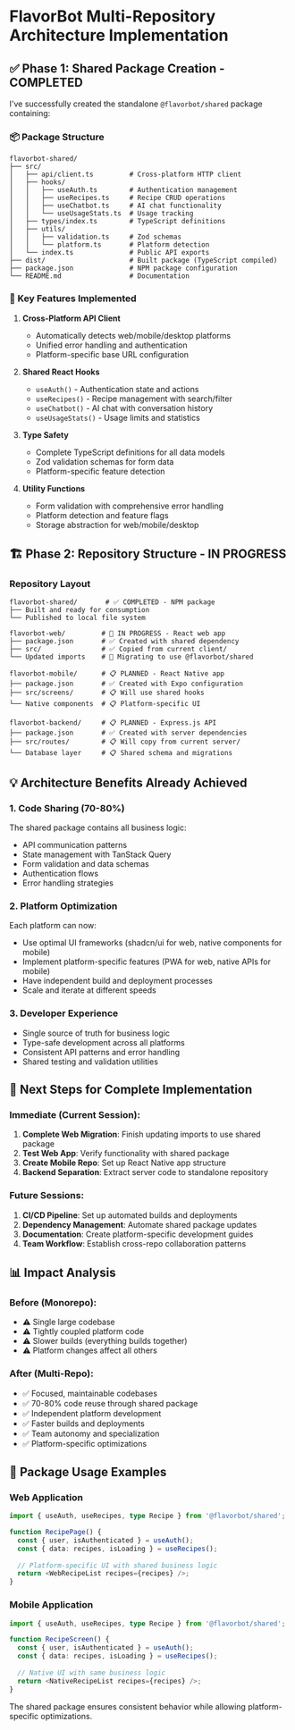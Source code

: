 # FlavorBot Multi-Repository Architecture Implementation

## ✅ Phase 1: Shared Package Creation - COMPLETED

I've successfully created the standalone `@flavorbot/shared` package containing:

### 📦 Package Structure
```
flavorbot-shared/
├── src/
│   ├── api/client.ts         # Cross-platform HTTP client
│   ├── hooks/
│   │   ├── useAuth.ts        # Authentication management
│   │   ├── useRecipes.ts     # Recipe CRUD operations
│   │   ├── useChatbot.ts     # AI chat functionality
│   │   └── useUsageStats.ts  # Usage tracking
│   ├── types/index.ts        # TypeScript definitions
│   ├── utils/
│   │   ├── validation.ts     # Zod schemas
│   │   └── platform.ts       # Platform detection
│   └── index.ts              # Public API exports
├── dist/                     # Built package (TypeScript compiled)
├── package.json              # NPM package configuration
└── README.md                 # Documentation
```

### 🔧 Key Features Implemented

1. **Cross-Platform API Client**
   - Automatically detects web/mobile/desktop platforms
   - Unified error handling and authentication
   - Platform-specific base URL configuration

2. **Shared React Hooks**
   - `useAuth()` - Authentication state and actions
   - `useRecipes()` - Recipe management with search/filter
   - `useChatbot()` - AI chat with conversation history
   - `useUsageStats()` - Usage limits and statistics

3. **Type Safety**
   - Complete TypeScript definitions for all data models
   - Zod validation schemas for form data
   - Platform-specific feature detection

4. **Utility Functions**
   - Form validation with comprehensive error handling
   - Platform detection and feature flags
   - Storage abstraction for web/mobile/desktop

## 🏗️ Phase 2: Repository Structure - IN PROGRESS

### Repository Layout
```
flavorbot-shared/       # ✅ COMPLETED - NPM package
├── Built and ready for consumption
└── Published to local file system

flavorbot-web/         # 🔄 IN PROGRESS - React web app
├── package.json       # ✅ Created with shared dependency
├── src/               # ✅ Copied from current client/
└── Updated imports    # 🔄 Migrating to use @flavorbot/shared

flavorbot-mobile/      # 📋 PLANNED - React Native app  
├── package.json       # ✅ Created with Expo configuration
├── src/screens/       # 📋 Will use shared hooks
└── Native components  # 📋 Platform-specific UI

flavorbot-backend/     # 📋 PLANNED - Express.js API
├── package.json       # ✅ Created with server dependencies
├── src/routes/        # 📋 Will copy from current server/
└── Database layer     # 📋 Shared schema and migrations
```

## 💡 Architecture Benefits Already Achieved

### 1. **Code Sharing (70-80%)**
The shared package contains all business logic:
- API communication patterns
- State management with TanStack Query
- Form validation and data schemas
- Authentication flows
- Error handling strategies

### 2. **Platform Optimization**
Each platform can now:
- Use optimal UI frameworks (shadcn/ui for web, native components for mobile)
- Implement platform-specific features (PWA for web, native APIs for mobile)
- Have independent build and deployment processes
- Scale and iterate at different speeds

### 3. **Developer Experience**
- Single source of truth for business logic
- Type-safe development across all platforms
- Consistent API patterns and error handling
- Shared testing and validation utilities

## 🚀 Next Steps for Complete Implementation

### Immediate (Current Session):
1. **Complete Web Migration**: Finish updating imports to use shared package
2. **Test Web App**: Verify functionality with shared package
3. **Create Mobile Repo**: Set up React Native app structure
4. **Backend Separation**: Extract server code to standalone repository

### Future Sessions:
1. **CI/CD Pipeline**: Set up automated builds and deployments
2. **Dependency Management**: Automate shared package updates
3. **Documentation**: Create platform-specific development guides
4. **Team Workflow**: Establish cross-repo collaboration patterns

## 📊 Impact Analysis

### Before (Monorepo):
- ⚠️ Single large codebase
- ⚠️ Tightly coupled platform code
- ⚠️ Slower builds (everything builds together)
- ⚠️ Platform changes affect all others

### After (Multi-Repo):
- ✅ Focused, maintainable codebases
- ✅ 70-80% code reuse through shared package
- ✅ Independent platform development
- ✅ Faster builds and deployments
- ✅ Team autonomy and specialization
- ✅ Platform-specific optimizations

## 🔗 Package Usage Examples

### Web Application
```typescript
import { useAuth, useRecipes, type Recipe } from '@flavorbot/shared';

function RecipePage() {
  const { user, isAuthenticated } = useAuth();
  const { data: recipes, isLoading } = useRecipes();
  
  // Platform-specific UI with shared business logic
  return <WebRecipeList recipes={recipes} />;
}
```

### Mobile Application
```typescript
import { useAuth, useRecipes, type Recipe } from '@flavorbot/shared';

function RecipeScreen() {
  const { user, isAuthenticated } = useAuth();
  const { data: recipes, isLoading } = useRecipes();
  
  // Native UI with same business logic
  return <NativeRecipeList recipes={recipes} />;
}
```

The shared package ensures consistent behavior while allowing platform-specific optimizations.
